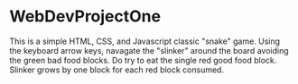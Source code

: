 # WebDevProjectOne

This is a simple HTML, CSS, and Javascript classic "snake" game. Using the keyboard arrow keys, navagate the "slinker" around the board avoiding the green bad food blocks. Do try to eat the single red good food block. Slinker grows by one block for each red block consumed.
